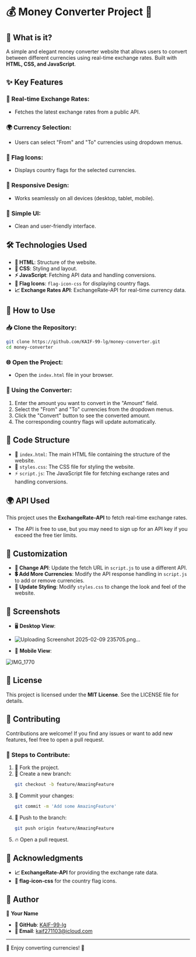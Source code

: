# 💰 Money Converter Project 💱

## 🌟 What is it?

A simple and elegant money converter website that allows users to convert between different currencies using real-time exchange rates. Built with **HTML, CSS, and JavaScript**.

## ✨ Key Features

### 🔄 Real-time Exchange Rates:

- Fetches the latest exchange rates from a public API.

### 🌍 Currency Selection:

- Users can select "From" and "To" currencies using dropdown menus.

### 🚩 Flag Icons:

- Displays country flags for the selected currencies.

### 📱 Responsive Design:

- Works seamlessly on all devices (desktop, tablet, mobile).

### 🎨 Simple UI:

- Clean and user-friendly interface.

## 🛠️ Technologies Used

- **📜 HTML**: Structure of the website.
- **🎨 CSS**: Styling and layout.
- **⚡ JavaScript**: Fetching API data and handling conversions.
- **🏴 Flag Icons**: `flag-icon-css` for displaying country flags.
- **📈 Exchange Rates API**: ExchangeRate-API for real-time currency data.

## 🚀 How to Use

### 📥 Clone the Repository:

```bash
git clone https://github.com/KAIF-99-lg/money-converter.git
cd money-converter
```

### 🌐 Open the Project:

- Open the `index.html` file in your browser.

### 🔢 Using the Converter:

1. Enter the amount you want to convert in the "Amount" field.
2. Select the "From" and "To" currencies from the dropdown menus.
3. Click the "Convert" button to see the converted amount.
4. The corresponding country flags will update automatically.

## 📂 Code Structure

- 📜 `index.html`: The main HTML file containing the structure of the website.
- 🎨 `styles.css`: The CSS file for styling the website.
- ⚡ `script.js`: The JavaScript file for fetching exchange rates and handling conversions.

## 🌍 API Used

This project uses the **ExchangeRate-API** to fetch real-time exchange rates.

- The API is free to use, but you may need to sign up for an API key if you exceed the free tier limits.

## 🎨 Customization

- **🔗 Change API**: Update the fetch URL in `script.js` to use a different API.
- **💲 Add More Currencies**: Modify the API response handling in `script.js` to add or remove currencies.
- **🎨 Update Styling**: Modify `styles.css` to change the look and feel of the website.

## 📸 Screenshots

- 🖥️ **Desktop View**:&#x20;

- ![Uploading Screenshot 2025-02-09 235705.png…]()
  
-  📱 **Mobile View**:&#x20;
    
![IMG_1770](https://github.com/user-attachments/assets/642fde42-6cff-4d55-b673-6dbbfea71e66)


## 📜 License

This project is licensed under the **MIT License**. See the LICENSE file for details.

## 🤝 Contributing

Contributions are welcome! If you find any issues or want to add new features, feel free to open a pull request.

### 🔧 Steps to Contribute:

1. 🍴 Fork the project.
2. 🔀 Create a new branch:
   ```bash
   git checkout -b feature/AmazingFeature
   ```
3. 💾 Commit your changes:
   ```bash
   git commit -m 'Add some AmazingFeature'
   ```
4. 🚀 Push to the branch:
   ```bash
   git push origin feature/AmazingFeature
   ```
5. 🔥 Open a pull request.

## 🙌 Acknowledgments

- **📈 ExchangeRate-API** for providing the exchange rate data.
- **🏴 flag-icon-css** for the country flag icons.

## 👤 Author

👤 **Your Name**

- **🐙 GitHub**: [KAIF-99-lg](https://github.com/KAIF-99-lg)
- **📧 Email**: [kaif271103@icloud.com](mailto\:kaif271103@icloud.com)

---

💸 Enjoy converting currencies! 🚀

